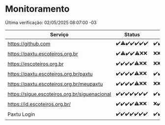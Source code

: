 # Monitoramento

Última verificação: 02/05/2025 08:07:00 -03

|Serviço|Status|Últimas 24h|
|---|---|---|
|https://github.com|<span title="2025-04-25: OK=23">✔️</span><span title="2025-04-26: OK=22, Falhas=1">⚠️</span><span title="2025-04-27: OK=23">✔️</span><span title="2025-04-28: OK=22">✔️</span><span title="2025-04-29: OK=23">✔️</span><span title="2025-04-30: OK=23">✔️</span><span title="2025-05-01: OK=10">✔️</span>|<span title="01/05/2025 08:07:00 -03 : 200">✔️</span><span title="01/05/2025 09:16:00 -03 : 200">✔️</span><span title="01/05/2025 10:19:00 -03 : 200">✔️</span><span title="01/05/2025 11:08:00 -03 : 200">✔️</span><span title="01/05/2025 12:09:00 -03 : 200">✔️</span><span title="01/05/2025 13:11:00 -03 : 200">✔️</span><span title="01/05/2025 14:08:00 -03 : 200">✔️</span><span title="01/05/2025 15:12:00 -03 : 200">✔️</span><span title="01/05/2025 16:07:00 -03 : 200">✔️</span><span title="01/05/2025 17:09:00 -03 : 200">✔️</span><span title="01/05/2025 18:08:00 -03 : 200">✔️</span><span title="01/05/2025 19:08:00 -03 : 200">✔️</span><span title="01/05/2025 20:09:00 -03 : 200">✔️</span><span title="01/05/2025 21:45:00 -03 : 200">✔️</span><span title="01/05/2025 23:24:00 -03 : 200">✔️</span><span title="02/05/2025 00:33:00 -03 : 200">✔️</span><span title="02/05/2025 01:11:00 -03 : 200">✔️</span><span title="02/05/2025 02:10:00 -03 : 200">✔️</span><span title="02/05/2025 03:13:00 -03 : 200">✔️</span><span title="02/05/2025 04:09:00 -03 : 200">✔️</span><span title="02/05/2025 05:12:00 -03 : 200">✔️</span><span title="02/05/2025 06:09:00 -03 : 200">✔️</span><span title="02/05/2025 07:10:00 -03 : 200">✔️</span><span title="02/05/2025 08:07:00 -03 : 200">✔️</span>|
|https://paxtu.escoteiros.org.br|<span title="2025-04-25: OK=23">✔️</span><span title="2025-04-26: OK=22, Falhas=1">⚠️</span><span title="2025-04-27: OK=23">✔️</span><span title="2025-04-28: OK=22">✔️</span><span title="2025-04-29: OK=21, Falhas=2">⚠️</span><span title="2025-04-30: Falhas=23">❌</span><span title="2025-05-01: Falhas=10">❌</span>|<span title="01/05/2025 08:07:00 -03 : 403">❌</span><span title="01/05/2025 09:16:00 -03 : 403">❌</span><span title="01/05/2025 10:19:00 -03 : 200">✔️</span><span title="01/05/2025 11:08:00 -03 : 200">✔️</span><span title="01/05/2025 12:09:00 -03 : 200">✔️</span><span title="01/05/2025 13:11:00 -03 : 200">✔️</span><span title="01/05/2025 14:08:00 -03 : 200">✔️</span><span title="01/05/2025 15:12:00 -03 : 200">✔️</span><span title="01/05/2025 16:07:00 -03 : 200">✔️</span><span title="01/05/2025 17:09:00 -03 : 200">✔️</span><span title="01/05/2025 18:08:00 -03 : 200">✔️</span><span title="01/05/2025 19:08:00 -03 : 200">✔️</span><span title="01/05/2025 20:09:00 -03 : 200">✔️</span><span title="01/05/2025 21:45:00 -03 : 200">✔️</span><span title="01/05/2025 23:24:00 -03 : 200">✔️</span><span title="02/05/2025 00:34:00 -03 : 200">✔️</span><span title="02/05/2025 01:11:00 -03 : 200">✔️</span><span title="02/05/2025 02:10:00 -03 : 200">✔️</span><span title="02/05/2025 03:13:00 -03 : 200">✔️</span><span title="02/05/2025 04:09:00 -03 : 200">✔️</span><span title="02/05/2025 05:12:00 -03 : 200">✔️</span><span title="02/05/2025 06:09:00 -03 : 200">✔️</span><span title="02/05/2025 07:10:00 -03 : 200">✔️</span><span title="02/05/2025 08:07:00 -03 : 200">✔️</span>|
|https://escoteiros.org.br|<span title="2025-04-25: OK=23">✔️</span><span title="2025-04-26: OK=23">✔️</span><span title="2025-04-27: OK=23">✔️</span><span title="2025-04-28: OK=22">✔️</span><span title="2025-04-29: OK=22, Falhas=1">⚠️</span><span title="2025-04-30: Falhas=23">❌</span><span title="2025-05-01: Falhas=10">❌</span>|<span title="01/05/2025 08:07:00 -03 : 403">❌</span><span title="01/05/2025 09:16:00 -03 : 403">❌</span><span title="01/05/2025 10:19:00 -03 : 403">❌</span><span title="01/05/2025 11:08:00 -03 : 200">✔️</span><span title="01/05/2025 12:09:00 -03 : 200">✔️</span><span title="01/05/2025 13:11:00 -03 : 200">✔️</span><span title="01/05/2025 14:08:00 -03 : 200">✔️</span><span title="01/05/2025 15:12:00 -03 : 200">✔️</span><span title="01/05/2025 16:07:00 -03 : 200">✔️</span><span title="01/05/2025 17:10:00 -03 : 200">✔️</span><span title="01/05/2025 18:08:00 -03 : 200">✔️</span><span title="01/05/2025 19:08:00 -03 : 200">✔️</span><span title="01/05/2025 20:09:00 -03 : 200">✔️</span><span title="01/05/2025 21:45:00 -03 : 200">✔️</span><span title="01/05/2025 23:24:00 -03 : 200">✔️</span><span title="02/05/2025 00:34:00 -03 : 200">✔️</span><span title="02/05/2025 01:11:00 -03 : 200">✔️</span><span title="02/05/2025 02:10:00 -03 : 200">✔️</span><span title="02/05/2025 03:13:00 -03 : 200">✔️</span><span title="02/05/2025 04:09:00 -03 : 200">✔️</span><span title="02/05/2025 05:12:00 -03 : 200">✔️</span><span title="02/05/2025 06:09:00 -03 : 200">✔️</span><span title="02/05/2025 07:10:00 -03 : 200">✔️</span><span title="02/05/2025 08:07:00 -03 : 200">✔️</span>|
|https://paxtu.escoteiros.org.br/paxtu|<span title="2025-04-25: OK=23">✔️</span><span title="2025-04-26: OK=23">✔️</span><span title="2025-04-27: OK=23">✔️</span><span title="2025-04-28: OK=22">✔️</span><span title="2025-04-29: OK=22, Falhas=1">⚠️</span><span title="2025-04-30: Falhas=23">❌</span><span title="2025-05-01: Falhas=10">❌</span>|<span title="01/05/2025 08:07:00 -03 : 200">✔️</span><span title="01/05/2025 09:16:00 -03 : 200">✔️</span><span title="01/05/2025 10:19:00 -03 : 403">❌</span><span title="01/05/2025 11:08:00 -03 : 200">✔️</span><span title="01/05/2025 12:09:00 -03 : 200">✔️</span><span title="01/05/2025 13:11:00 -03 : 200">✔️</span><span title="01/05/2025 14:08:00 -03 : 200">✔️</span><span title="01/05/2025 15:12:00 -03 : 200">✔️</span><span title="01/05/2025 16:07:00 -03 : 200">✔️</span><span title="01/05/2025 17:10:00 -03 : 200">✔️</span><span title="01/05/2025 18:08:00 -03 : 200">✔️</span><span title="01/05/2025 19:08:00 -03 : 200">✔️</span><span title="01/05/2025 20:09:00 -03 : 200">✔️</span><span title="01/05/2025 21:45:00 -03 : 200">✔️</span><span title="01/05/2025 23:24:00 -03 : 200">✔️</span><span title="02/05/2025 00:34:00 -03 : 200">✔️</span><span title="02/05/2025 01:11:00 -03 : 200">✔️</span><span title="02/05/2025 02:10:00 -03 : 200">✔️</span><span title="02/05/2025 03:13:00 -03 : 200">✔️</span><span title="02/05/2025 04:09:00 -03 : 200">✔️</span><span title="02/05/2025 05:12:00 -03 : 200">✔️</span><span title="02/05/2025 06:09:00 -03 : 200">✔️</span><span title="02/05/2025 07:10:00 -03 : 200">✔️</span><span title="02/05/2025 08:07:00 -03 : 200">✔️</span>|
|https://paxtu.escoteiros.org.br/meupaxtu|<span title="2025-04-25: OK=23">✔️</span><span title="2025-04-26: OK=23">✔️</span><span title="2025-04-27: OK=23">✔️</span><span title="2025-04-28: OK=22">✔️</span><span title="2025-04-29: OK=22, Falhas=1">⚠️</span><span title="2025-04-30: Falhas=23">❌</span><span title="2025-05-01: Falhas=10">❌</span>|<span title="01/05/2025 08:07:00 -03 : 403">❌</span><span title="01/05/2025 09:16:00 -03 : 403">❌</span><span title="01/05/2025 10:19:00 -03 : 403">❌</span><span title="01/05/2025 11:08:00 -03 : 403">❌</span><span title="01/05/2025 12:09:00 -03 : 200">✔️</span><span title="01/05/2025 13:11:00 -03 : 200">✔️</span><span title="01/05/2025 14:08:00 -03 : 200">✔️</span><span title="01/05/2025 15:12:00 -03 : 200">✔️</span><span title="01/05/2025 16:07:00 -03 : 200">✔️</span><span title="01/05/2025 17:10:00 -03 : 200">✔️</span><span title="01/05/2025 18:08:00 -03 : 200">✔️</span><span title="01/05/2025 19:08:00 -03 : 200">✔️</span><span title="01/05/2025 20:09:00 -03 : 200">✔️</span><span title="01/05/2025 21:45:00 -03 : 200">✔️</span><span title="01/05/2025 23:24:00 -03 : 200">✔️</span><span title="02/05/2025 00:34:00 -03 : 200">✔️</span><span title="02/05/2025 01:11:00 -03 : 200">✔️</span><span title="02/05/2025 02:10:00 -03 : 200">✔️</span><span title="02/05/2025 03:13:00 -03 : 200">✔️</span><span title="02/05/2025 04:09:00 -03 : 200">✔️</span><span title="02/05/2025 05:12:00 -03 : 200">✔️</span><span title="02/05/2025 06:09:00 -03 : 200">✔️</span><span title="02/05/2025 07:10:00 -03 : 200">✔️</span><span title="02/05/2025 08:07:00 -03 : 200">✔️</span>|
|https://sigue.escoteiros.org.br/siguenacional|<span title="2025-04-25: OK=23">✔️</span><span title="2025-04-26: OK=23">✔️</span><span title="2025-04-27: OK=23">✔️</span><span title="2025-04-28: OK=22">✔️</span><span title="2025-04-29: OK=23">✔️</span><span title="2025-04-30: OK=23">✔️</span><span title="2025-05-01: OK=10">✔️</span>|<span title="01/05/2025 08:07:00 -03 : 200">✔️</span><span title="01/05/2025 09:16:00 -03 : 200">✔️</span><span title="01/05/2025 10:19:00 -03 : 200">✔️</span><span title="01/05/2025 11:08:00 -03 : 200">✔️</span><span title="01/05/2025 12:09:00 -03 : 200">✔️</span><span title="01/05/2025 13:11:00 -03 : 200">✔️</span><span title="01/05/2025 14:08:00 -03 : 200">✔️</span><span title="01/05/2025 15:12:00 -03 : 200">✔️</span><span title="01/05/2025 16:07:00 -03 : 200">✔️</span><span title="01/05/2025 17:10:00 -03 : 200">✔️</span><span title="01/05/2025 18:08:00 -03 : 200">✔️</span><span title="01/05/2025 19:08:00 -03 : 200">✔️</span><span title="01/05/2025 20:09:00 -03 : 200">✔️</span><span title="01/05/2025 21:45:00 -03 : 200">✔️</span><span title="01/05/2025 23:24:00 -03 : 200">✔️</span><span title="02/05/2025 00:34:00 -03 : 200">✔️</span><span title="02/05/2025 01:11:00 -03 : 200">✔️</span><span title="02/05/2025 02:10:00 -03 : 200">✔️</span><span title="02/05/2025 03:13:00 -03 : 200">✔️</span><span title="02/05/2025 04:09:00 -03 : 200">✔️</span><span title="02/05/2025 05:12:00 -03 : 200">✔️</span><span title="02/05/2025 06:09:00 -03 : 200">✔️</span><span title="02/05/2025 07:10:00 -03 : 200">✔️</span><span title="02/05/2025 08:07:00 -03 : 200">✔️</span>|
|https://id.escoteiros.org.br/|<span title="2025-04-25: OK=23">✔️</span><span title="2025-04-26: OK=23">✔️</span><span title="2025-04-27: OK=23">✔️</span><span title="2025-04-28: OK=22">✔️</span><span title="2025-04-29: OK=22, Falhas=1">⚠️</span><span title="2025-04-30: Falhas=23">❌</span><span title="2025-05-01: Falhas=10">❌</span>|<span title="01/05/2025 08:07:00 -03 : 403">❌</span><span title="01/05/2025 09:16:00 -03 : 200">✔️</span><span title="01/05/2025 10:19:00 -03 : 403">❌</span><span title="01/05/2025 11:08:00 -03 : 403">❌</span><span title="01/05/2025 12:09:00 -03 : 200">✔️</span><span title="01/05/2025 13:11:00 -03 : 200">✔️</span><span title="01/05/2025 14:08:00 -03 : 200">✔️</span><span title="01/05/2025 15:12:00 -03 : 200">✔️</span><span title="01/05/2025 16:07:00 -03 : 200">✔️</span><span title="01/05/2025 17:10:00 -03 : 200">✔️</span><span title="01/05/2025 18:08:00 -03 : 200">✔️</span><span title="01/05/2025 19:08:00 -03 : 200">✔️</span><span title="01/05/2025 20:09:00 -03 : 200">✔️</span><span title="01/05/2025 21:45:00 -03 : 200">✔️</span><span title="01/05/2025 23:24:00 -03 : 200">✔️</span><span title="02/05/2025 00:34:00 -03 : 200">✔️</span><span title="02/05/2025 01:11:00 -03 : 200">✔️</span><span title="02/05/2025 02:10:00 -03 : 200">✔️</span><span title="02/05/2025 03:13:00 -03 : 200">✔️</span><span title="02/05/2025 04:09:00 -03 : 200">✔️</span><span title="02/05/2025 05:12:00 -03 : 200">✔️</span><span title="02/05/2025 06:10:00 -03 : 200">✔️</span><span title="02/05/2025 07:10:00 -03 : 200">✔️</span><span title="02/05/2025 08:07:00 -03 : 200">✔️</span>|
|Paxtu Login|<span title="2025-04-25: OK=23">✔️</span><span title="2025-04-26: OK=23">✔️</span><span title="2025-04-27: OK=23">✔️</span><span title="2025-04-28: OK=22">✔️</span><span title="2025-04-29: OK=23">✔️</span><span title="2025-04-30: OK=23">✔️</span><span title="2025-05-01: OK=10">✔️</span>|<span title="01/05/2025 08:07:00 -03 : 200">✔️</span><span title="01/05/2025 09:16:00 -03 : 200">✔️</span><span title="01/05/2025 10:19:00 -03 : 200">✔️</span><span title="01/05/2025 11:08:00 -03 : 200">✔️</span><span title="01/05/2025 12:09:00 -03 : 200">✔️</span><span title="01/05/2025 13:11:00 -03 : 200">✔️</span><span title="01/05/2025 14:08:00 -03 : 200">✔️</span><span title="01/05/2025 15:12:00 -03 : 200">✔️</span><span title="01/05/2025 16:07:00 -03 : 200">✔️</span><span title="01/05/2025 17:10:00 -03 : 200">✔️</span><span title="01/05/2025 18:08:00 -03 : 200">✔️</span><span title="01/05/2025 19:08:00 -03 : 200">✔️</span><span title="01/05/2025 20:09:00 -03 : 200">✔️</span><span title="01/05/2025 21:45:00 -03 : 200">✔️</span><span title="01/05/2025 23:24:00 -03 : 200">✔️</span><span title="02/05/2025 00:34:00 -03 : 200">✔️</span><span title="02/05/2025 01:11:00 -03 : 200">✔️</span><span title="02/05/2025 02:10:00 -03 : 200">✔️</span><span title="02/05/2025 03:13:00 -03 : 200">✔️</span><span title="02/05/2025 04:09:00 -03 : 200">✔️</span><span title="02/05/2025 05:12:00 -03 : 200">✔️</span><span title="02/05/2025 06:10:00 -03 : 200">✔️</span><span title="02/05/2025 07:10:00 -03 : 200">✔️</span><span title="02/05/2025 08:07:00 -03 : 200">✔️</span>|
